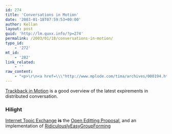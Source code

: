 ```yaml
---
id: 274
title: 'Conversations in Motion'
date: '2003-01-18T07:59:53+00:00'
author: Kellan
layout: post
guid: 'http://lm.quxx.info/?p=274'
permalink: /2003/01/18/conversations-in-motion/
typo_id:
    - '272'
mt_id:
    - '282'
link_related:
    - ''
raw_content:
    - "<p>\r\n<a href=\\\"http://www.mplode.com/tima/archives/000194.html\\\">Trackback in Motion</a> is a good overview of the latest expirements in distributed conversation.\r\n</p>\r\n<p>\r\n<h3>Hilight</h3>\r\n<a href=\\\"http://topicexchange.com/\\\">Internet Topic Exchange</a> <b>is</b> the <a href=\\\"http://internal.protest.net/osi/index.php?OpenEditProposal\\\">Open Editting Proposal</a>, and an implementation of <a href=\\\"http://www.myelin.co.nz/cgi-bin/wcswiki.pl?RidiculouslyEasyGroupForming\\\">RidiculouslyEasyGroupForming</a>\r\n</p>"
---
```


[Trackback in Motion](http://www.mplode.com/tima/archives/000194.html) is a good overview of the latest expirements in distributed conversation.

### Hilight

[Internet Topic Exchange](http://topicexchange.com/) **is** the [Open Editting Proposal](http://internal.protest.net/osi/index.php?OpenEditProposal), and an implementation of [RidiculouslyEasyGroupForming](http://www.myelin.co.nz/cgi-bin/wcswiki.pl?RidiculouslyEasyGroupForming)